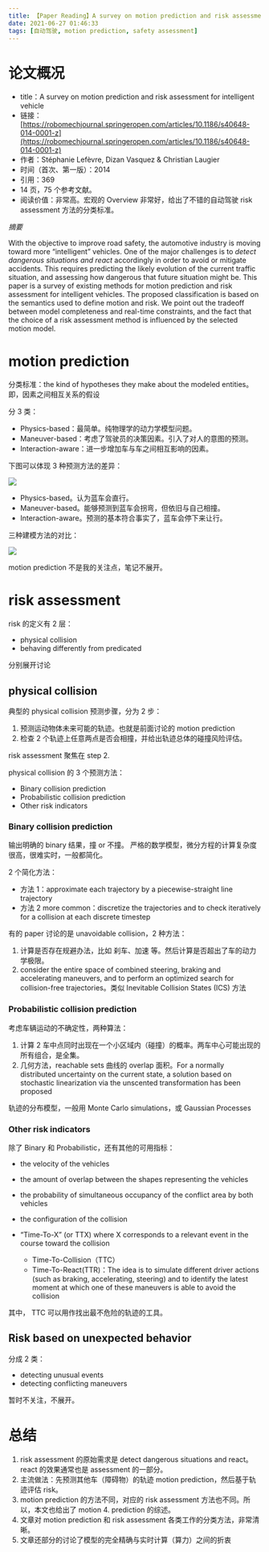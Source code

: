 ```yaml
---
title: 【Paper Reading】A survey on motion prediction and risk assessment for intelligent vehicle
date: 2021-06-27 01:46:33
tags: [自动驾驶, motion prediction, safety assessment]
---
```


# 论文概况

- title：A survey on motion prediction and risk assessment for intelligent vehicle
- 链接：[https://robomechjournal.springeropen.com/articles/10.1186/s40648-014-0001-z](https://robomechjournal.springeropen.com/articles/10.1186/s40648-014-0001-z)
- 作者：Stéphanie Lefèvre, Dizan Vasquez & Christian Laugier
- 时间（首次、第一版）：2014
- 引用：369
- 14 页，75 个参考文献。
- 阅读价值：非常高。宏观的 Overview 非常好，给出了不错的自动驾驶 risk assessment 方法的分类标准。

*摘要*

With the objective to improve road safety, the automotive industry is moving toward more “intelligent” vehicles. One of the major challenges is to *detect dangerous situations and react* accordingly in order to avoid or mitigate accidents. This requires predicting the likely evolution of the current traffic situation, and assessing how dangerous that future situation might be. This paper is a survey of existing methods for motion prediction and risk assessment for intelligent vehicles. The proposed classification is based on the semantics used to define motion and risk. We point out the tradeoff between model completeness and real-time constraints, and the fact that the choice of a risk assessment method is influenced by the selected motion model.


# motion prediction

分类标准：the kind of hypotheses they make about the modeled entities。即，因素之间相互关系的假设

分 3 类：

- Physics-based：最简单。纯物理学的动力学模型问题。
- Maneuver-based：考虑了驾驶员的决策因素。引入了对人的意图的预测。
- Interaction-aware：进一步增加车与车之间相互影响的因素。

下图可以体现 3 种预测方法的差异：

![](https://images.jackon.me/self-driving-motion-prediction-types.png)

- Physics-based。认为蓝车会直行。
- Maneuver-based。能够预测到蓝车会拐弯，但依旧与自己相撞。
- Interaction-aware。预测的基本符合事实了，蓝车会停下来让行。

三种建模方法的对比：

![](https://images.jackon.me/self-driving-motion-predictin-methods-overview.png)

motion prediction 不是我的关注点，笔记不展开。

# risk assessment

risk 的定义有 2 层：

* physical collision
* behaving differently from predicated

分别展开讨论

## physical collision

典型的 physical collision 预测步骤，分为 2 步：

1. 预测运动物体未来可能的轨迹。也就是前面讨论的 motion prediction
2. 检查 2 个轨迹上任意两点是否会相撞，并给出轨迹总体的碰撞风险评估。

risk assessment 聚焦在 step 2.

physical collision 的 3 个预测方法：

* Binary collision prediction
* Probabilistic collision prediction
* Other risk indicators

### Binary collision prediction

输出明确的 binary 结果，撞 or 不撞。 严格的数学模型，微分方程的计算复杂度很高，很难实时，一般都简化。

2 个简化方法：

* 方法 1：approximate each trajectory by a piecewise-straight line trajectory
* 方法 2 more common：discretize the trajectories and to check iteratively for a collision at each discrete timestep

有的 paper 讨论的是 unavoidable collision，2 种方法：

1. 计算是否存在规避办法，比如 刹车、加速 等。然后计算是否超出了车的动力学极限。
2. consider the entire space of combined steering, braking and accelerating maneuvers, and to perform an optimized search for collision-free trajectories。类似 Inevitable Collision States (ICS) 方法

### Probabilistic collision prediction

考虑车辆运动的不确定性，两种算法：

1. 计算 2 车中点同时出现在一个小区域内（碰撞）的概率。两车中心可能出现的所有组合，是全集。
2. 几何方法，reachable sets 曲线的 overlap 面积。For a normally distributed uncertainty on the current state, a solution based on stochastic linearization via the unscented transformation has been proposed

轨迹的分布模型，一般用 Monte Carlo simulations，或 Gaussian Processes

### Other risk indicators

除了 Binary 和 Probabilistic，还有其他的可用指标：

* the velocity of the vehicles
* the amount of overlap between the shapes representing the vehicles
* the probability of simultaneous occupancy of the conflict area by both vehicles
* the configuration of the collision
* “Time-To-X” (or TTX) where X corresponds to a relevant event in the course toward the collision

    * Time-To-Collision（TTC）
    * Time-To-React(TTR)：The idea is to simulate different driver actions (such as braking, accelerating, steering) and to identify the latest moment at which one of these maneuvers is able to avoid the collision

其中， TTC 可以用作找出最不危险的轨迹的工具。


## Risk based on unexpected behavior

分成 2 类：

* detecting unusual events
* detecting conflicting maneuvers

暂时不关注，不展开。


# 总结

1. risk assessment 的原始需求是 detect dangerous situations and react。react 的效果通常也是 assessment 的一部分。
2. 主流做法：先预测其他车（障碍物）的轨迹 motion prediction，然后基于轨迹评估 risk。
3. motion prediction 的方法不同，对应的 risk assessment 方法也不同。所以，本文也给出了 motion 4. prediction 的综述。
4. 文章对 motion prediction 和 risk assessment 各类工作的分类方法，非常清晰。
5. 文章还部分的讨论了模型的完全精确与实时计算（算力）之间的折衷
